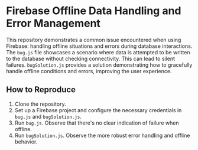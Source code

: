 # Firebase Offline Data Handling and Error Management

This repository demonstrates a common issue encountered when using Firebase: handling offline situations and errors during database interactions.  The `bug.js` file showcases a scenario where data is attempted to be written to the database without checking connectivity. This can lead to silent failures.  `bugSolution.js` provides a solution demonstrating how to gracefully handle offline conditions and errors, improving the user experience.

## How to Reproduce

1.  Clone the repository.
2.  Set up a Firebase project and configure the necessary credentials in `bug.js` and `bugSolution.js`.
3.  Run `bug.js`. Observe that there's no clear indication of failure when offline.
4.  Run `bugSolution.js`. Observe the more robust error handling and offline behavior.